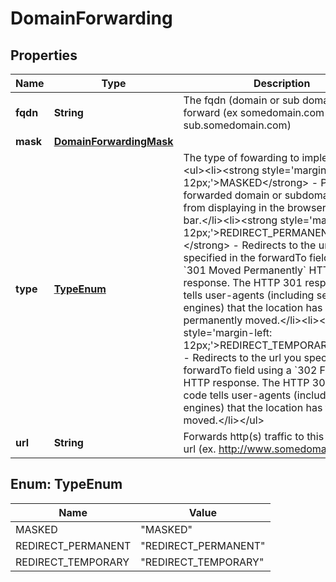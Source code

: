

# DomainForwarding


## Properties

| Name | Type | Description | Notes |
|------------ | ------------- | ------------- | -------------|
|**fqdn** | **String** | The fqdn (domain or sub domain) to forward (ex somedomain.com or sub.somedomain.com) |  |
|**mask** | [**DomainForwardingMask**](DomainForwardingMask.md) |  |  [optional] |
|**type** | [**TypeEnum**](#TypeEnum) | The type of fowarding to implement&lt;br/&gt;&lt;ul&gt;&lt;li&gt;&lt;strong style&#x3D;&#39;margin-left: 12px;&#39;&gt;MASKED&lt;/strong&gt; - Prevents the forwarded domain or subdomain URL from displaying in the browser&#39;s address bar.&lt;/li&gt;&lt;li&gt;&lt;strong style&#x3D;&#39;margin-left: 12px;&#39;&gt;REDIRECT_PERMANENT*&lt;/strong&gt; - Redirects to the url you specified in the forwardTo field using a &#x60;301 Moved Permanently&#x60; HTTP response. The HTTP 301 response code tells user-agents (including search engines) that the location has permanently moved.&lt;/li&gt;&lt;li&gt;&lt;strong style&#x3D;&#39;margin-left: 12px;&#39;&gt;REDIRECT_TEMPORARY&lt;/strong&gt; - Redirects to the url you specified in the forwardTo field using a &#x60;302 Found&#x60; HTTP response. The HTTP 302 response code tells user-agents (including search engines) that the location has temporarily moved.&lt;/li&gt;&lt;/ul&gt; |  |
|**url** | **String** | Forwards http(s) traffic to this destination url (ex. http://www.somedomain.com/) |  |



## Enum: TypeEnum

| Name | Value |
|---- | -----|
| MASKED | &quot;MASKED&quot; |
| REDIRECT_PERMANENT | &quot;REDIRECT_PERMANENT&quot; |
| REDIRECT_TEMPORARY | &quot;REDIRECT_TEMPORARY&quot; |



